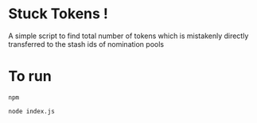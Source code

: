 # Stuck Tokens !
A simple script to find total number of tokens which is mistakenly directly transferred to the stash ids of nomination pools

# To run
`npm`

`node index.js`
